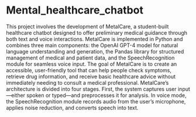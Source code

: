 # Mental_healthcare_chatbot

This project involves the development of MetalCare, a student-built healthcare chatbot designed to offer preliminary medical guidance through both text and voice interactions. MetalCare is implemented in Python and combines three main components: the OpenAI GPT-4 model for natural language understanding and generation, the Pandas library for structured management of medical and patient data, and the SpeechRecognition module for seamless voice input. The goal of MetalCare is to create an accessible, user-friendly tool that can help people check symptoms, retrieve drug information, and receive basic healthcare advice without immediately needing to consult a medical professional.
MetalCare’s architecture is divided into four stages. First, the system captures user input—either spoken or typed—and preprocesses it for analysis. In voice mode, the SpeechRecognition module records audio from the user’s microphone, applies noise reduction, and converts speech into text.
